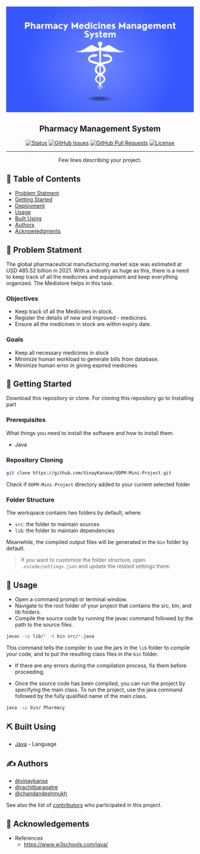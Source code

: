 <p align="center">
  <a href="" rel="noopener">
 
 <img  src="logo.png" alt="Project logo"></a>
</p>

<h2 align="center">Pharmacy Management System</h2>

<div align="center">

[![Status](https://img.shields.io/badge/status-active-success.svg)]()
[![GitHub Issues](https://img.shields.io/github/issues/kylelobo/The-Documentation-Compendium.svg)](https://github.com/vinaykanase/OOPM-Mini-Project/issues)
[![GitHub Pull Requests](https://img.shields.io/github/issues-pr/kylelobo/The-Documentation-Compendium.svg)](https://github.com/vinaykanase/OOPM-Mini-Project/pulls)
[![License](https://img.shields.io/badge/license-MIT-blue.svg)](/LICENSE)

</div>

---

<p align="center"> Few lines describing your project.
    <br> 
</p>

## 📝 Table of Contents

- [Problem Statment](#about)
- [Getting Started](#getting_started)
- [Deployment](#deployment)
- [Usage](#usage)
- [Built Using](#built_using)
- [Authors](#authors)
- [Acknowledgments](#acknowledgement)

## 🧐 Problem Statment <a name = "about"></a>

The global pharmaceutical manufacturing market size was estimated at USD 485.52 billion in 2021. With a industry as huge as this, there is a need to keep track of all the medicines and equipment and keep everything organized. The Medistore helps in this task.

### Objectives

- Keep track of all the Medicines in stock.
- Register the details of new and improved - medicines.
- Ensure all the medicines in stock are within expiry date.

### Goals

- Keep all necessary medicines in stock
- Minimize human workload to generate bills from database.
- Minimize human error in giving expired medicines

## 🏁 Getting Started <a name = "getting_started"></a>

Download this repository or clone. For cloning this repository go to Installing part

### Prerequisites

What things you need to install the software and how to install them.

- Java

### Repository Cloning

```sh
git clone https://github.com/VinayKanase/OOPM-Mini-Project.git
```

Check if `OOPM-Mini-Project` directory added to your current selected folder

### Folder Structure

The workspace contains two folders by default, where:

- `src`: the folder to maintain sources
- `lib`: the folder to maintain dependencies

Meanwhile, the compiled output files will be generated in the `bin` folder by default.

> If you want to customize the folder structure, open `.vscode/settings.json` and update the related settings there.

## 🎈 Usage <a name="usage"></a>

- Open a command prompt or terminal window.
- Navigate to the root folder of your project that contains the src, bin, and lib folders.
- Compile the source code by running the javac command followed by the path to the source files.

```sh
javac -cp lib/* -d bin src/*.java
```

This command tells the compiler to use the jars in the `lib` folder to compile your code, and to put the resulting class files in the `bin` folder.

- If there are any errors during the compilation process, fix them before proceeding.

- Once the source code has been compiled, you can run the project by specifying the main class. To run the project, use the java command followed by the fully qualified name of the main class.

```sh
java -cp bin/ Pharmacy
```

## ⛏️ Built Using <a name = "built_using"></a>

- [Java](https://www.java.com/en/) - Language

## ✍️ Authors <a name = "authors"></a>

- [@vinaykanse](https://github.com/VinayKanase)
- [@rachitbarapatre]()
- [@chandandeshmukh]()

See also the list of [contributors](https://github.com/VinayKanase/OOPM-Mini-Project/contributors) who participated in this project.

## 🎉 Acknowledgements <a name = "acknowledgement"></a>

- References
  - https://www.w3schools.com/java/
  <!-- - Hat tip
  - [@pargatdhanjal](https://github.com/Pargat-Dhanjal)
  - [@tanvideshpande](https://github.com/Tanvi-15) -->

